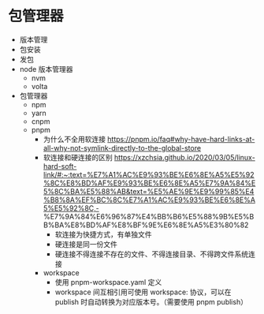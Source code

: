 # 包管理器

-   版本管理
-   包安装
-   发包
-   node 版本管理器
    -   nvm
    -   volta
-   包管理器
    -   npm
    -   yarn
    -   cnpm
    -   pnpm
        -   为什么不全用软连接
            https://pnpm.io/faq#why-have-hard-links-at-all-why-not-symlink-directly-to-the-global-store
        -   软连接和硬连接的区别
            https://xzchsia.github.io/2020/03/05/linux-hard-soft-link/#:~:text=%E7%A1%AC%E9%93%BE%E6%8E%A5%E5%92%8C%E8%BD%AF%E9%93%BE%E6%8E%A5%E7%9A%84%E5%8C%BA%E5%88%AB&text=%E5%AE%9E%E9%99%85%E4%B8%8A%EF%BC%8C%E7%A1%AC%E9%93%BE%E6%8E%A5%E5%92%8C,-
            %E7%9A%84%E6%96%87%E4%BB%B6%E5%88%9B%E5%BB%BA%E8%BD%AF%E8%BF%9E%E6%8E%A5%E3%80%82
            -   软连接为快捷方式，有单独文件
            -   硬连接是同一份文件
            -   硬连接不得连接不存在的文件、不得连接目录、不得跨文件系统连接
        -   workspace
            -   使用 pnpm-workspace.yaml 定义
            -   workspace 间互相引用可使用 workspace: 协议，可以在 publish 时自动转换为对应版本号。（需要使用 pnpm
                publish）
